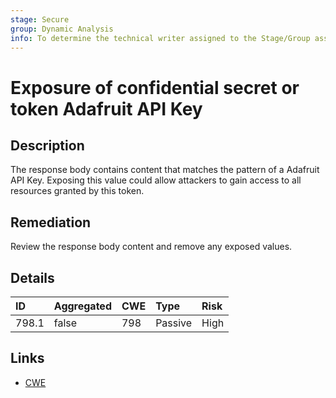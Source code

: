 ```yaml
---
stage: Secure
group: Dynamic Analysis
info: To determine the technical writer assigned to the Stage/Group associated with this page, see https://handbook.gitlab.com/handbook/product/ux/technical-writing/#assignments
---
```


# Exposure of confidential secret or token Adafruit API Key

## Description

The response body contains content that matches the pattern of a Adafruit API Key.
Exposing this value could allow attackers to gain access to all resources granted by this token.

## Remediation

Review the response body content and remove any exposed values.

## Details

| ID | Aggregated | CWE | Type | Risk |
|:---|:--------|:--------|:--------|:--------|
| 798.1 | false | 798 | Passive | High |

## Links

- [CWE](https://cwe.mitre.org/data/definitions/798.html)

